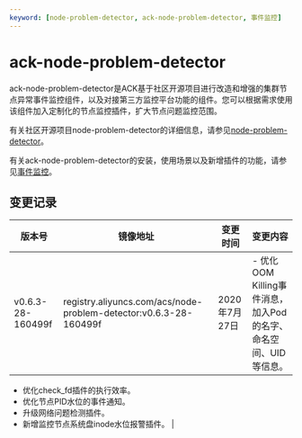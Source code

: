 ```yaml
---
keyword: [node-problem-detector, ack-node-problem-detector, 事件监控]
---
```


# ack-node-problem-detector

ack-node-problem-detector是ACK基于社区开源项目进行改造和增强的集群节点异常事件监控组件，以及对接第三方监控平台功能的组件。您可以根据需求使用该组件加入定制化的节点监控插件，扩大节点问题监控范围。

有关社区开源项目node-problem-detector的详细信息，请参见[node-problem-detector](https://github.com/kubernetes/node-problem-detector)。

有关ack-node-problem-detector的安装，使用场景以及新增插件的功能，请参见[事件监控](/intl.zh-CN/Kubernetes集群用户指南/可观测性/监控管理/事件监控.md)。

## 变更记录

|版本号|镜像地址|变更时间|变更内容|
|---|----|----|----|
|v0.6.3-28-160499f|registry.aliyuncs.com/acs/node-problem-detector:v0.6.3-28-160499f|2020年7月27日|-   优化OOM Killing事件消息，加入Pod的名字、命名空间、UID等信息。
-   优化check\_fd插件的执行效率。
-   优化节点PID水位的事件通知。
-   升级网络问题检测插件。
-   新增监控节点系统盘inode水位报警插件。 |

